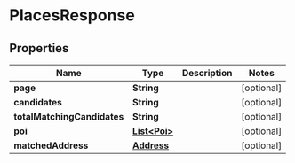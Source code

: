 

# PlacesResponse


## Properties

Name | Type | Description | Notes
------------ | ------------- | ------------- | -------------
**page** | **String** |  |  [optional]
**candidates** | **String** |  |  [optional]
**totalMatchingCandidates** | **String** |  |  [optional]
**poi** | [**List&lt;Poi&gt;**](Poi.md) |  |  [optional]
**matchedAddress** | [**Address**](Address.md) |  |  [optional]



